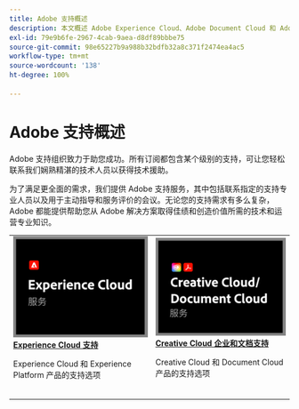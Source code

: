 ```yaml
---
title: Adobe 支持概述
description: 本文概述 Adobe Experience Cloud、Adobe Document Cloud 和 Adobe Creative Cloud 的客户支持选项。
exl-id: 79e9b6fe-2967-4cab-9aea-d8df89bbbe75
source-git-commit: 98e65227b9a988b32bdfb32a8c371f2474ea4ac5
workflow-type: tm+mt
source-wordcount: '138'
ht-degree: 100%

---
```


# Adobe 支持概述

Adobe 支持组织致力于助您成功。所有订阅都包含某个级别的支持，可让您轻松联系我们娴熟精湛的技术人员以获得技术援助。

为了满足更全面的需求，我们提供 Adobe 支持服务，其中包括联系指定的支持专业人员以及用于主动指导和服务评价的会议。无论您的支持需求有多么复杂，Adobe 都能提供帮助您从 Adobe 解决方案取得佳绩和创造价值所需的技术和运营专业知识。

<table style="table-layout:fixed">
<tr>
  <td>
    <a href="dx-overview.md">
    <img alt="DX 支持" src="assets/ECthumbnail.png"/>
    </a>
    <div>
    <a href="dx-overview.md"><strong>Experience Cloud 支持</strong></a>
    </div>
    <p>Experience Cloud 和 Experience Platform 产品的支持选项</p>
    <br>
  </td>
  <td>
    <a href="dme-overview.md">
      <img alt="商业" src="assets/CCDCThumbnail.png">
    </a>
    <div>
    <a href="dme-overview.md"><strong>Creative Cloud 企业和文档支持</strong></a>
    </div>
    <p>Creative Cloud 和 Document Cloud 产品的支持选项</p>
    <br>
  </td>
</tr>
</table>
